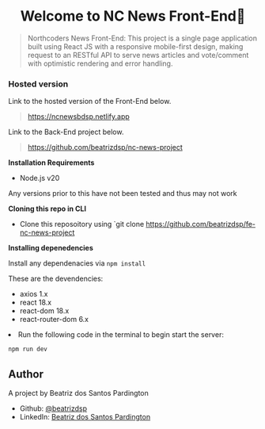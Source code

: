 <h1 align="center"> Welcome to NC News Front-End👋</h1>


> Northcoders News Front-End: This project is a single page application built using React JS with a responsive mobile-first design, making request to an RESTful API to serve news articles and vote/comment with optimistic rendering and error handling.

### Hosted version

Link to the hosted version of the Front-End below.

> https://ncnewsbdsp.netlify.app

Link to the Back-End project below.

> https://github.com/beatrizdsp/nc-news-project

**Installation Requirements**

- Node.js v20

 Any versions prior to this have not been tested and thus may not work

**Cloning this repo in CLI**

- Clone this reposoitory using `git clone https://github.com/beatrizdsp/fe-nc-news-project

**Installing depenedencies**

Install any dependenacies via `npm install`

These are the devendencies:
- axios 1.x
- react 18.x
- react-dom 18.x
- react-router-dom 6.x

<li>
Run the following code in the terminal to begin start the server:

```sh
npm run dev
```

</li>

## Author
A project by Beatriz dos Santos Pardington

- Github: [@beatrizdsp](https://github.com/beatrizdsp)
- LinkedIn: [Beatriz dos Santos Pardington](https://www.linkedin.com/in/beatriz-dos-santos-pardington-22903a1a4/)
